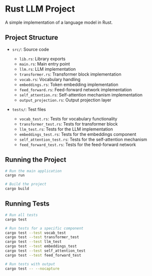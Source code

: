 # Rust LLM Project

A simple implementation of a language model in Rust.

## Project Structure

- `src/`: Source code
  - `lib.rs`: Library exports
  - `main.rs`: Main entry point
  - `llm.rs`: LLM implementation
  - `transformer.rs`: Transformer block implementation
  - `vocab.rs`: Vocabulary handling
  - `embeddings.rs`: Token embedding implementation
  - `feed_forward.rs`: Feed-forward network implementation
  - `self_attention.rs`: Self-attention mechanism implementation
  - `output_projection.rs`: Output projection layer

- `tests/`: Test files
  - `vocab_test.rs`: Tests for vocabulary functionality
  - `transformer_test.rs`: Tests for transformer block
  - `llm_test.rs`: Tests for the LLM implementation
  - `embeddings_test.rs`: Tests for the embeddings component
  - `self_attention_test.rs`: Tests for the self-attention mechanism
  - `feed_forward_test.rs`: Tests for the feed-forward network

## Running the Project

```bash
# Run the main application
cargo run

# Build the project
cargo build
```

## Running Tests

```bash
# Run all tests
cargo test

# Run tests for a specific component
cargo test --test vocab_test
cargo test --test transformer_test
cargo test --test llm_test
cargo test --test embeddings_test
cargo test --test self_attention_test
cargo test --test feed_forward_test

# Run tests with output
cargo test -- --nocapture
``` 